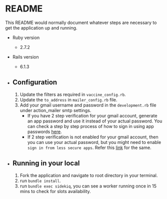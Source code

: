 # README

This README would normally document whatever steps are necessary to get the
application up and running.

* Ruby version
  - 2.7.2

* Rails version
  - 6.1.3

* Configuration
  -
  1. Update the filters as required in `vaccine_config.rb`.
  2. Update the `to_address` in `mailer_config.rb` file.
  3. Add your gmail username and password in the `development.rb` file under action_mailer smtp settings.
      * If you have 2 step verification for your gmail account, generate an app password and use it instead of your actual password. You can check a step by step process of how to sign in using app passwords [here](https://support.google.com/mail/answer/185833?hl=en-GB).
      * If 2 step verification is not enabled for your gmail account, then you can use your actual password, but you might need to enable `sign in from less secure apps`. Refer this [link](https://support.google.com/accounts/answer/6010255?hl=en#zippy=%2Cif-less-secure-app-access-is-on-for-your-account) for the same.

* Running in your local
  - 
  1. Fork the application and navigate to root directory in your terminal.
  2. run `bundle install`.
  3. run `bundle exec sidekiq`, you can see a worker running once in 15 mins to check for slots availability.

